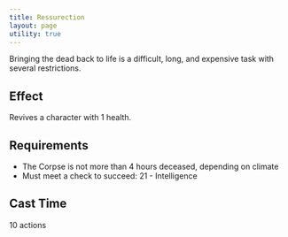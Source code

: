 ```yaml
---
title: Ressurection
layout: page
utility: true
---
```

Bringing the dead back to life is a difficult, long, and expensive task with several restrictions.
## Effect
  Revives a character with 1 health.
## Requirements
- The Corpse is not more than 4 hours deceased, depending on climate
- Must meet a check to succeed: 21 - Intelligence
## Cast Time
  10 actions
